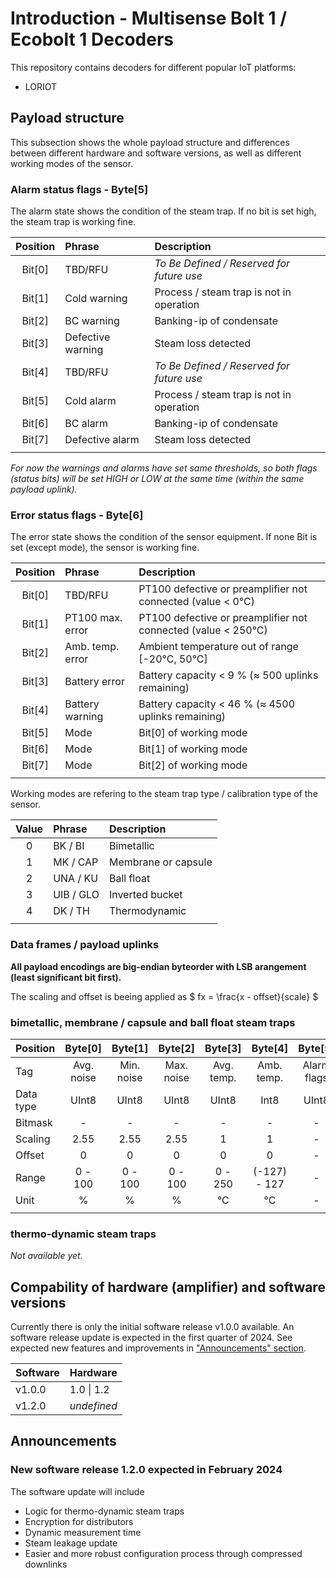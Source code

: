 # Introduction - Multisense Bolt 1 / Ecobolt 1 Decoders

This repository contains decoders for different popular IoT platforms:

- LORIOT
<!-- - The Things Network (TTN) / The Things Industries (TTI) -->

## Payload structure

This subsection shows the whole payload structure and differences between different hardware and software versions, as well as different working modes of the sensor.

### Alarm status flags - Byte[5]

The alarm state shows the condition of the steam trap. If no bit is set high, the steam trap is working fine.

| Position | Phrase            | Description                               |
| :------: | :---------------- | :---------------------------------------- |
|  Bit[0]  | TBD/RFU           | _To Be Defined / Reserved for future use_ |
|  Bit[1]  | Cold warning      | Process / steam trap is not in operation  |
|  Bit[2]  | BC warning        | Banking-ip of condensate                  |
|  Bit[3]  | Defective warning | Steam loss detected                       |
|  Bit[4]  | TBD/RFU           | _To Be Defined / Reserved for future use_ |
|  Bit[5]  | Cold alarm        | Process / steam trap is not in operation  |
|  Bit[6]  | BC alarm          | Banking-ip of condensate                  |
|  Bit[7]  | Defective alarm   | Steam loss detected                       |
|          |                   |                                           |

_For now the warnings and alarms have set same thresholds, so both flags (status bits) will be set HIGH or LOW at the same time (within the same payload uplink)._

### Error status flags - Byte[6]

The error state shows the condition of the sensor equipment. If none Bit is set (except mode), the sensor is working fine.

| Position | Phrase           | Description                                                   |
| :------: | :--------------- | :------------------------------------------------------------ |
|  Bit[0]  | TBD/RFU          | PT100 defective or preamplifier not connected (value < 0°C)   |
|  Bit[1]  | PT100 max. error | PT100 defective or preamplifier not connected (value < 250°C) |
|  Bit[2]  | Amb. temp. error | Ambient temperature out of range [-20°C, 50°C]                |
|  Bit[3]  | Battery error    | Battery capacity < 9 % ($\approx$ 500 uplinks remaining)      |
|  Bit[4]  | Battery warning  | Battery capacity < 46 % ($\approx$ 4500 uplinks remaining)    |
|  Bit[5]  | Mode             | Bit[0] of working mode                                        |
|  Bit[6]  | Mode             | Bit[1] of working mode                                        |
|  Bit[7]  | Mode             | Bit[2] of working mode                                        |
|          |                  |                                                               |

Working modes are refering to the steam trap type / calibration type of the sensor.

| Value | Phrase    | Description         |
| :---: | :-------- | :------------------ |
|   0   | BK / BI   | Bimetallic          |
|   1   | MK / CAP  | Membrane or capsule |
|   2   | UNA / KU  | Ball float          |
|   3   | UIB / GLO | Inverted bucket     |
|   4   | DK / TH   | Thermodynamic       |
|       |           |                     |

### Data frames / payload uplinks

**All payload encodings are big-endian byteorder with LSB arangement (least significant bit first).**

The scaling and offset is beeing applied as
$
fx = \frac{x - offset}{scale}
$

### **bimetallic**, **membrane** / **capsule** and **ball float** steam traps

| Position  |  Byte[0]   |  Byte[1]   |  Byte[2]   |  Byte[3]   |   Byte[4]    |   Byte[5]   |   Byte[6]   |  Byte[7]   | Byte[8] | Byte[9] | Byte[10] |
| :-------- | :--------: | :--------: | :--------: | :--------: | :----------: | :---------: | :---------: | :--------: | :-----: | :-----: | :------: |
| Tag       | Avg. noise | Min. noise | Max. noise | Avg. temp. |  Amb. temp.  | Alarm flags | Error flags | Steam loss | Battery |    X    |    X     |
| Data type |   UInt8    |   UInt8    |   UInt8    |   UInt8    |     Int8     |    UInt8    |    UInt8    |   UInt8    |  UInt8  |    x    |    x     |
| Bitmask   |     -      |     -      |     -      |     -      |      -       |      -      |      -      |     -      |    -    |    x    |    x     |
| Scaling   |    2.55    |    2.55    |    2.55    |     1      |      1       |      -      |      -      |     10     |  2.54   |    x    |    x     |
| Offset    |     0      |     0      |     0      |     0      |      0       |      -      |      -      |     0      |    0    |    x    |    x     |
| Range     |  0 - 100   |  0 - 100   |  0 - 100   |  0 - 250   | (-127) - 127 |      -      |      -      |  0 - 25.5  | 0 - 100 |    x    |    x     |
| Unit      |     %      |     %      |     %      |     °C     |      °C      |      -      |      -      |    kg/h    |    %    |    x    |    x     |
|           |            |            |            |            |              |             |             |            |         |         |          |

### **thermo-dynamic** steam traps

_Not available yet._

## Compability of hardware (amplifier) and software versions

Currently there is only the initial software release v1.0.0 available. An software release update is expected in the first quarter of 2024. See expected new features and improvements in ["Announcements" section](#new-software-release-120-expected-in-february-2024).

| Software | Hardware    |
| :------- | :---------- |
| v1.0.0   | 1.0 \| 1.2  |
| v1.2.0   | _undefined_ |

## Announcements

### New software release 1.2.0 expected in February 2024

The software update will include

- Logic for thermo-dynamic steam traps
- Encryption for distributors
- Dynamic measurement time
- Steam leakage update
- Easier and more robust configuration process through compressed downlinks
